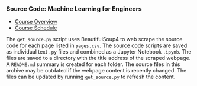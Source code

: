 ### Source Code: Machine Learning for Engineers
- [Course Overview](https://apmonitor.com/pds)
- [Course Schedule](https://apmonitor.com/pds/index.php/Main/CourseSchedule)

The `get_source.py` script uses BeautifulSoup4 to web scrape the source code for each page listed in `pages.csv`. The source code scripts are saved as individual text `.py` files and combined as a Jupyter Notebook `.ipynb`. The files are saved to a directory with the title address of the scraped webpage. A `README.md` summary is created for each folder. The source files in this archive may be outdated if the webpage content is recently changed. The files can be updated by running `get_source.py` to refresh the content.